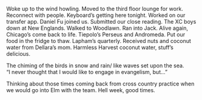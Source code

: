 Woke up to the wind howling. Moved to the third floor lounge for work. Reconnect with people. Keyboard’s getting here tonight. Worked on our transfer app. Daniel Fu joined us. Submitted our close reading. The XC boys down at New Englands. Walked to Woodlawn. Ran into Jack. Alive again, Chicago’s come back to life. Tiepolo’s Perseus and Andromeda. Put our food in the fridge to thaw. Lapham’s quarterly. Received nuts and coconut water from Dellara’s mom. Harmless Harvest coconut water, stuff’s delicious.

The chiming of the birds in snow and rain/ like waves set upon the sea.   
“I never thought that I would like to engage in evangelism, but…”

Thinking about those times coming back from cross country practice when we would go into Elm with the team. Hell week, good times.